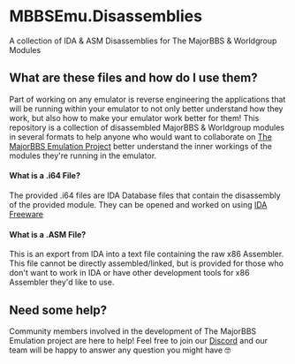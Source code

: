 # MBBSEmu.Disassemblies
A collection of IDA &amp; ASM Disassemblies for The MajorBBS &amp; Worldgroup Modules
 
## What are these files and how do I use them?
Part of working on any emulator is reverse engineering the applications that will be running within your emulator to not only better understand how they work, but also how to make your emulator work better for them! This repository is a collection of disassembled MajorBBS & Worldgroup modules in several formats to help anyone who would want to collaborate on [The MajorBBS Emulation Project](https://www.mbbsemu.com) better understand the inner workings of the modules they're running in the emulator.

#### What is a .i64 File?
The provided .i64 files are IDA Database files that contain the disassembly of the provided module. They can be opened and worked on using [IDA Freeware](https://www.hex-rays.com/products/ida/support/download_freeware/)

#### What is a .ASM File?
This is an export from IDA into a text file containing the raw x86 Assembler. This file cannot be directly assembled/linked, but is provided for those who don't want to work in IDA or have other development tools for x86 Assembler they'd like to use.

## Need some help?
Community members involved in the development of The MajorBBS Emulation project are here to help! Feel free to join our [Discord](https://discord.gg/7E7P96z) and our team will be happy to answer any question you might have 🤓
